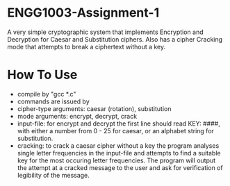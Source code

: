# ENGG1003-Assignment-1
A very simple cryptographic system that implements Encryption and Decryption for Caesar and Substitution ciphers.
Also has a cipher Cracking mode that attempts to break a ciphertext without a key.

# How To Use 
- compile by "gcc *.c"
- commands are issued by <cipher-type> <mode> <input-file> <output-file>
- cipher-type arguments: caesar (rotation), substitution
- mode arguments: encrypt, decrypt, crack
- input-file: for encrypt and decrypt the first line should read KEY: ####, with either a number from 0 - 25 for caesar, or an alphabet string for substitution.
- cracking: to crack a caesar cipher without a key the program analyses single letter frequencies in the input-file and attempts to find a suitable key for the most occuring letter frequencies. The program will output the attempt at a cracked message to the user and ask for verification of legibility of the message.
